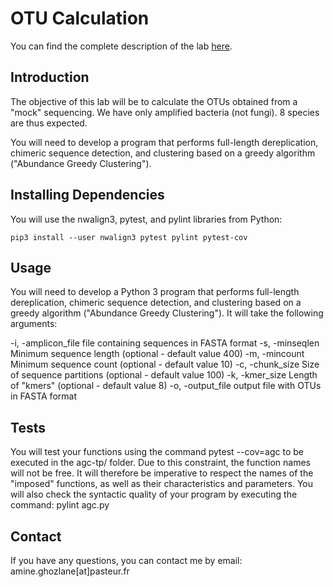 # OTU Calculation

You can find the complete description of the lab [here](https://docs.google.com/document/d/1qWNqPZ9Ecd-yZ5Hpl6n2zd7ZGtHPjf3yaW1ulKRdWnk/edit?usp=sharing).

## Introduction

The objective of this lab will be to calculate the OTUs obtained from a "mock" sequencing. We have only amplified bacteria (not fungi). 8 species are thus expected.

You will need to develop a program that performs full-length dereplication, chimeric sequence detection, and clustering based on a greedy algorithm ("Abundance Greedy Clustering").

## Installing Dependencies

You will use the nwalign3, pytest, and pylint libraries from Python:
```
pip3 install --user nwalign3 pytest pylint pytest-cov
```

## Usage

You will need to develop a Python 3 program that performs full-length dereplication, chimeric sequence detection, and clustering based on a greedy algorithm ("Abundance Greedy Clustering"). It will take the following arguments:

 -i, -amplicon_file file containing sequences in FASTA format
 -s, -minseqlen Minimum sequence length (optional - default value 400)
 -m, -mincount Minimum sequence count (optional - default value 10)
 -c, -chunk_size Size of sequence partitions (optional - default value 100)
 -k, -kmer_size Length of "kmers" (optional - default value 8)
 -o, -output_file output file with OTUs in FASTA format

 ## Tests

You will test your functions using the command pytest --cov=agc to be executed in the agc-tp/ folder. Due to this constraint, the function names will not be free. It will therefore be imperative to respect the names of the "imposed" functions, as well as their characteristics and parameters.
You will also check the syntactic quality of your program by executing the command: pylint agc.py

## Contact

If you have any questions, you can contact me by email: amine.ghozlane[at]pasteur.fr
